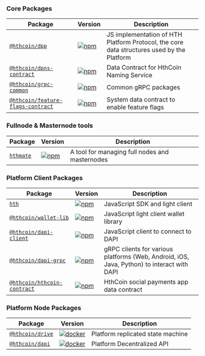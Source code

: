 ### Core Packages

| Package | Version | Description |
|---------|---------|-------------|
| [`@hthcoin/dpp`](/packages/js-dpp) | [![npm](https://img.shields.io/npm/v/@hthcoin/dpp.svg?maxAge=3600)](https://www.npmjs.com/package/@hthcoin/dpp) | JS implementation of HTH Platform Protocol, the core data structures used by the Platform |
| [`@hthcoin/dpns-contract`](/packages/dpns-contract) | [![npm](https://img.shields.io/npm/v/@hthcoin/dpns-contract.svg?maxAge=3600)](https://www.npmjs.com/package/@hthcoin/dpns-contract) | Data Contract for HthCoin Naming Service |
| [`@hthcoin/grpc-common`](/packages/js-grpc-common) | [![npm](https://img.shields.io/npm/v/@hthcoin/grpc-common.svg?maxAge=3600)](https://www.npmjs.com/package/@hthcoin/grpc-common) | Common gRPC packages |
| [`@hthcoin/feature-flags-contract`](/packages/feature-flags-contract) | [![npm](https://img.shields.io/npm/v/@hthcoin/feature-flags-contract.svg?maxAge=3600)](https://www.npmjs.com/package/@hthcoin/feature-flags-contract) | System data contract to enable feature flags |

### Fullnode & Masternode tools

| Package | Version | Description |
|---------|---------|-------------|
| [`hthmate`](/packages/hthmate) | [![npm](https://img.shields.io/npm/v/hthmate.svg?maxAge=3600)](https://www.npmjs.com/package/hthmate) | A tool for managing full nodes and masternodes |

### Platform Client Packages

| Package | Version | Description |
|---------|---------|-------------|
| [`hth`](/packages/js-hth-sdk) | [![npm](https://img.shields.io/npm/v/hth.svg?maxAge=3600)](https://www.npmjs.com/package/hth) | JavaScript SDK and light client |
| [`@hthcoin/wallet-lib`](/packages/wallet-lib) | [![npm](https://img.shields.io/npm/v/@hthcoin/wallet-lib.svg?maxAge=3600)](https://www.npmjs.com/package/@hthcoin/wallet-lib) | JavaScript light client wallet library |
| [`@hthcoin/dapi-client`](/packages/js-dapi-client) | [![npm](https://img.shields.io/npm/v/@hthcoin/dapi-client.svg?maxAge=3600)](https://www.npmjs.com/package/@hthcoin/js-dapi-client) | JavaScript client to connect to DAPI |
| [`@hthcoin/dapi-grpc`](/packages/dapi-grpc) | [![npm](https://img.shields.io/npm/v/@hthcoin/dapi-grpc.svg?maxAge=3600)](https://www.npmjs.com/package/@hthcoin/dapi-grpc) | gRPC clients for various platforms (Web, Android, iOS, Java, Python) to interact with DAPI |
| [`@hthcoin/hthcoin-contract`](/packages/hthcoin-contract) | [![npm](https://img.shields.io/npm/v/@hthcoin/hthcoin-contract.svg?maxAge=3600)](https://www.npmjs.com/package/@hthcoin/hthcoin-contract) | HthCoin social payments app data contract |

### Platform Node Packages

| Package | Version | Description |
|---------|---------|-------------|
| [`@hthcoin/drive`](/packages/js-drive) | [![docker](https://img.shields.io/docker/v/hthcoin/drive?label=docker&&maxAge=3600)](https://hub.docker.com/r/hthcoin/drive) | Platform replicated state machine |
| [`@hthcoin/dapi`](/packages/dapi) | [![docker](https://img.shields.io/docker/v/hthcoin/dapi?label=docker&maxAge=3600)](https://hub.docker.com/r/hthcoin/dapi) | Platform Decentralized API |

